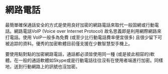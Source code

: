 [Title]: # (網路電話)
[Order]: # (1)

# 網路電話

最簡單確保通話安全的方式是使用良好加密的網路電話來取代一般固網或行動電話。網路電話VoIP (Voice over Internet Protocol) 故名思義即是利用網際網路來打電話。使用 VoIP一般多為免費  (或至少比行動電話費率便宜很多) 且很少留下可被追踪的資料。優秀的加密軟體目前僅支援在少數智慧型手機上。

要使用點對點的加密網路電話，通話都必須皆使用同一種 (或是彼此相容的)軟體。在一般的通話軟體如Skype或是行動電話往往沒有在使用者端進行加密。同樣地，送到行動網路上的訊號也沒加密。